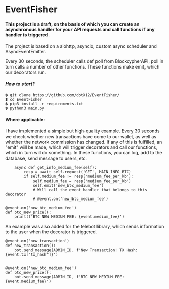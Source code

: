 # EventFisher
#### This project is a draft, on the basis of which you can create an asynchronous handler for your API requests and call functions if any handler is triggered.
The project is based on a aiohttp, asyncio, custom async scheduler and AsyncEventEmitter.

Every 30 seconds, the scheduler calls def poll from BlockcypherAPI, poll in turn calls a number of other functions. These functions make emit, which our decorators run.

#### ***How to start?***
```
💲 git clone https://github.com/dotX12/EventFisher/
💲 cd EventFisher
💲 pip3 install -r requirements.txt
💲 python3 main.py
```
#### Where applicable:

I have implemented a simple but high-quality example.
Every 30 seconds we check whether new transactions have come to our wallet, as well as whether the network commission has changed.
If any of this is fulfilled, an "emit" will be made, which will trigger decorators and call our functions, which in turn will do something. In these functions, you can log, add to the database, send message to users, etc.

```python3
    async def get_info_medium_fee(self):
        resp = await self.request('GET', MAIN_INFO_BTC)
        if self.medium_fee != resp['medium_fee_per_kb']:
            self.medium_fee = resp['medium_fee_per_kb']
            self.emit('new_btc_medium_fee')
            # Will call the event handler that belongs to this decorator 
            # @event.on('new_btc_medium_fee')
```
```python3
@event.on('new_btc_medium_fee')
def btc_new_price():
    print(f'BTC NEW MEDIUM FEE: {event.medium_fee}')

```


An example was also added for the telebot library, which sends information to the user when the decorator is triggered.
```python3
@event.on('new_transaction')
def new_transaction():
    bot.send_message(ADMIN_ID, f'New Transaction! TX Hash: {event.tx["tx_hash"]}')


@event.on('new_btc_medium_fee')
def btc_new_price():
    bot.send_message(ADMIN_ID, f'BTC NEW MEDIUM FEE: {event.medium_fee}')
```

